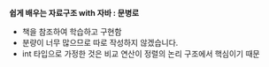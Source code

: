 **쉽게 배우는 자료구조 with 자바 : 문병로**
- 책을 참조하여 학습하고 구현함
- 분량이 너무 많으므로 따로 작성하지 않겠습니다.
- int 타입으로 가정한 것은 비교 연산이 정렬의 논리 구조에서 핵심이기 때문
